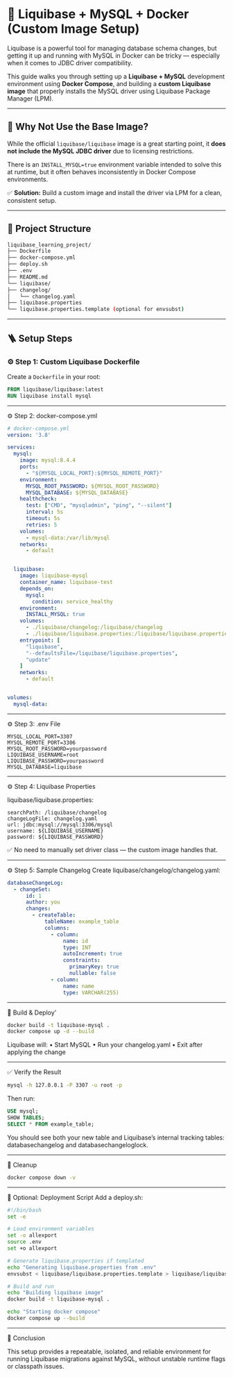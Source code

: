 # 🔁 Liquibase + MySQL + Docker (Custom Image Setup)

Liquibase is a powerful tool for managing database schema changes, but getting it up and running with MySQL in Docker can be tricky — especially when it comes to JDBC driver compatibility.

This guide walks you through setting up a **Liquibase + MySQL** development environment using **Docker Compose**, and building a **custom Liquibase image** that properly installs the MySQL driver using Liquibase Package Manager (LPM).

---

## 🔧 Why Not Use the Base Image?

While the official `liquibase/liquibase` image is a great starting point, it **does not include the MySQL JDBC driver** due to licensing restrictions.

There is an `INSTALL_MYSQL=true` environment variable intended to solve this at runtime, but it often behaves inconsistently in Docker Compose environments.

✅ **Solution:** Build a custom image and install the driver via LPM for a clean, consistent setup.

---

## 📁 Project Structure
```bash
liquibase_learning_project/
├── Dockerfile
├── docker-compose.yml
├── deploy.sh
├── .env
├── README.md
└── liquibase/
├── changelog/
│   └── changelog.yaml
├── liquibase.properties
└── liquibase.properties.template (optional for envsubst)
```

---

## 🪜 Setup Steps

### ⚙️ Step 1: Custom Liquibase Dockerfile

Create a `Dockerfile` in your root:

```Dockerfile
FROM liquibase/liquibase:latest
RUN liquibase install mysql
```
---

⚙️ Step 2: docker-compose.yml
```yaml
# docker-compose.yml
version: '3.8'

services:
  mysql:
    image: mysql:8.4.4
    ports:
      - "${MYSQL_LOCAL_PORT}:${MYSQL_REMOTE_PORT}"
    environment:
      MYSQL_ROOT_PASSWORD: ${MYSQL_ROOT_PASSWORD}
      MYSQL_DATABASE: ${MYSQL_DATABASE}
    healthcheck:
      test: ["CMD", "mysqladmin", "ping", "--silent"]
      interval: 5s
      timeout: 5s
      retries: 5
    volumes:
      - mysql-data:/var/lib/mysql
    networks:
      - default


  liquibase:
    image: liquibase-mysql
    container_name: liquibase-test
    depends_on:
      mysql: 
        condition: service_healthy
    environment:
      INSTALL_MYSQL: true
    volumes:
      - ./liquibase/changelog:/liquibase/changelog
      - ./liquibase/liquibase.properties:/liquibase/liquibase.properties
    entrypoint: [
      "liquibase",
      "--defaultsFile=/liquibase/liquibase.properties",
      "update"
    ]
    networks:
      - default


volumes:
  mysql-data:
```
---

⚙️ Step 3: .env File
```env
MYSQL_LOCAL_PORT=3307
MYSQL_REMOTE_PORT=3306
MYSQL_ROOT_PASSWORD=yourpassword
LIQUIBASE_USERNAME=root
LIQUIBASE_PASSWORD=yourpassword
MYSQL_DATABASE=liquibase
```
---

⚙️ Step 4: Liquibase Properties

liquibase/liquibase.properties:
```properites
searchPath: /liquibase/changelog
changeLogFile: changelog.yaml
url: jdbc:mysql://mysql:3306/mysql
username: ${LIQUIBASE_USERNAME}
password: ${LIQUIBASE_PASSWORD}
```
✅ No need to manually set driver class — the custom image handles that.

---

⚙️ Step 5: Sample Changelog
Create liquibase/changelog/changelog.yaml:
```yaml
databaseChangeLog:
  - changeSet:
      id: 1
      author: you
      changes:
        - createTable:
            tableName: example_table
            columns:
              - column:
                  name: id
                  type: INT
                  autoIncrement: true
                  constraints:
                    primaryKey: true
                    nullable: false
              - column:
                  name: name
                  type: VARCHAR(255)
```
---

🚀 Build & Deploy'
```bash
docker build -t liquibase-mysql .
docker compose up -d --build
```
Liquibase will:
	•	Start MySQL
	•	Run your changelog.yaml
	•	Exit after applying the change
 
 ---
 
 ✅ Verify the Result
 ```bash
mysql -h 127.0.0.1 -P 3307 -u root -p
```
Then run:
```sql
USE mysql;
SHOW TABLES;
SELECT * FROM example_table;
```
You should see both your new table and Liquibase’s internal tracking tables:
databasechangelog and databasechangeloglock.

---

🧼 Cleanup
```bash
docker compose down -v
```
---

🤖 Optional: Deployment Script
Add a deploy.sh:
```bash
#!/bin/bash
set -e

# Load environment variables
set -o allexport
source .env
set +o allexport

# Generate liquibase.properties if templated
echo "Generating liquibase.properties from .env"
envsubst < liquibase/liquibase.properties.template > liquibase/liquibase.properties

# Build and run
echo "Building liquibase image"
docker build -t liquibase-mysql .

echo "Starting docker compose"
docker compose up --build
```

---

🎯 Conclusion

This setup provides a repeatable, isolated, and reliable environment for running Liquibase migrations against MySQL, without unstable runtime flags or classpath issues.
